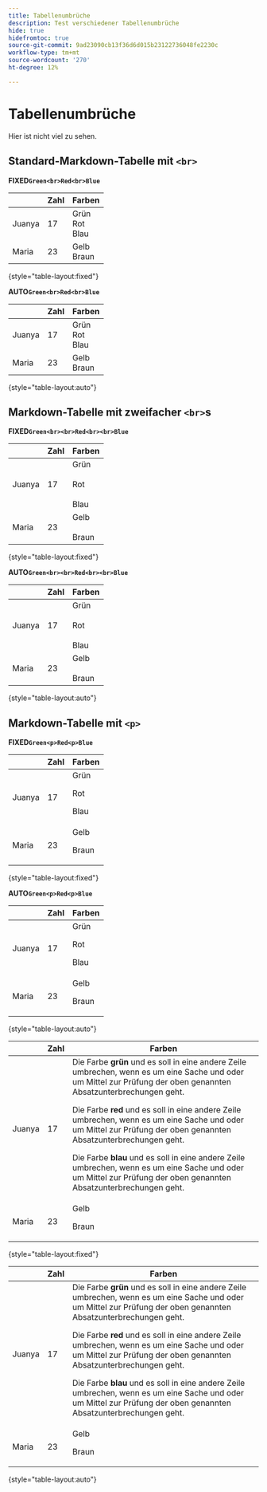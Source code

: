 ```yaml
---
title: Tabellenumbrüche
description: Test verschiedener Tabellenumbrüche
hide: true
hidefromtoc: true
source-git-commit: 9ad23090cb13f36d6d015b23122736048fe2230c
workflow-type: tm+mt
source-wordcount: '270'
ht-degree: 12%

---
```


# Tabellenumbrüche

Hier ist nicht viel zu sehen.

## Standard-Markdown-Tabelle mit `<br>`

**FIXED`Green<br>Red<br>Blue`**

|  | Zahl | Farben |
|---|---|---|
| Juanya | 17 | Grün<br>Rot<br>Blau |
| Maria | 23 | Gelb<br>Braun |

{style="table-layout:fixed"}

**AUTO`Green<br>Red<br>Blue`**

|  | Zahl | Farben |
|---|---|---|
| Juanya | 17 | Grün<br>Rot<br>Blau |
| Maria | 23 | Gelb<br>Braun |

{style="table-layout:auto"}

## Markdown-Tabelle mit zweifacher `<br>`s

**FIXED`Green<br><br>Red<br><br>Blue`**

|  | Zahl | Farben |
|---|---|---|
| Juanya | 17 | Grün<br><br>Rot<br><br>Blau |
| Maria | 23 | Gelb<br><br>Braun |

{style="table-layout:fixed"}

**AUTO`Green<br><br>Red<br><br>Blue`**

|  | Zahl | Farben |
|---|---|---|
| Juanya | 17 | Grün<br><br>Rot<br><br>Blau |
| Maria | 23 | Gelb<br><br>Braun |

{style="table-layout:auto"}

## Markdown-Tabelle mit `<p>`

**FIXED`Green<p>Red<p>Blue`**

|  | Zahl | Farben |
|---|---|---|
| Juanya | 17 | Grün<p>Rot<p>Blau |
| Maria | 23 | Gelb<p>Braun |

{style="table-layout:fixed"}

**AUTO`Green<p>Red<p>Blue`**

|  | Zahl | Farben |
|---|---|---|
| Juanya | 17 | Grün<p>Rot<p>Blau |
| Maria | 23 | Gelb<p>Braun |

{style="table-layout:auto"}

|  | Zahl | Farben |
|---|---|---|
| Juanya | 17 | Die Farbe **grün** und es soll in eine andere Zeile umbrechen, wenn es um eine Sache und oder um Mittel zur Prüfung der oben genannten Absatzunterbrechungen geht. <p>Die Farbe **red** und es soll in eine andere Zeile umbrechen, wenn es um eine Sache und oder um Mittel zur Prüfung der oben genannten Absatzunterbrechungen geht. <p>Die Farbe **blau** und es soll in eine andere Zeile umbrechen, wenn es um eine Sache und oder um Mittel zur Prüfung der oben genannten Absatzunterbrechungen geht. |
| Maria | 23 | Gelb<p>Braun |

{style="table-layout:fixed"}

|  | Zahl | Farben |
|---|---|---|
| Juanya | 17 | Die Farbe **grün** und es soll in eine andere Zeile umbrechen, wenn es um eine Sache und oder um Mittel zur Prüfung der oben genannten Absatzunterbrechungen geht. <p>Die Farbe **red** und es soll in eine andere Zeile umbrechen, wenn es um eine Sache und oder um Mittel zur Prüfung der oben genannten Absatzunterbrechungen geht. <p>Die Farbe **blau** und es soll in eine andere Zeile umbrechen, wenn es um eine Sache und oder um Mittel zur Prüfung der oben genannten Absatzunterbrechungen geht. |
| Maria | 23 | Gelb<p>Braun |

{style="table-layout:auto"}
